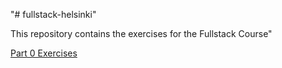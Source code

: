 "# fullstack-helsinki" 

This repository contains the exercises for the Fullstack Course"

[Part 0 Exercises](https://github.com/ceg3/fullstack-course-part-0-exercises)
